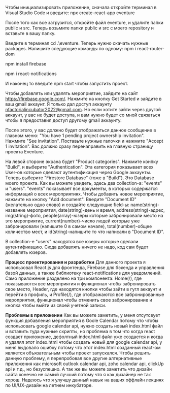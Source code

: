 Чтобы инициализировать приложение, сначала откройте терминал в Visual Studio Code и введите: npx create-react-app eventure

После того как все загрузится, откройте файл eventure, и удалите папки public и src. Теперь возьмите папки public и src с моего repository и вставьте в вашу папку.

Введите в терминал cd .\eventure\. Теперь нужно скачать нужные packages. Напишите следующие команды по одному:
npm i react-router-dom

npm install firebase

npm i react-notifications

И наконец то введите npm start чтобы запустить проект.

Чтобы добавлять или удалять мероприятие, зайдите на сайт https://firebase.google.com/. Нажмите на кнопку Get Started и зайдите в ваш gmail аккаунт. 
Я только дал доступ аккаунту nfactorialincubator2022@gmail.com. Но если хотите зайти через другой аккаунт, у вас не будет доступа, и вам нужно будет со мной связаться чтобы я предоставил доступ другому gmail аккаунту. 

После этого, у вас должно будет отображаться данное сообщение в главном меню: "You have 1 pending project ownership invitation". Нажмите "See invitation". Поставьте нужные галочки и нажмите "Accept 1 invitation". Вас должно сразу перенаправить на главную страницу проекта Eventure. 

На левой стороне экрана будет "Product categories". Нажмите конпку "Build", и выберите "Authentication". Эта категория показывает всех User-ов которые сделают аутентификация через Google аккаунты. Теперь выберите "Firestore Database" (тоже в "Build"). Это Database моего проекта. Как вы можете увидеть, здесь два collection-а: "events" и "users". "events" показывает все документы, в которых содержатся информаций о всех мероприятиях. Чтобы добавить новое мероприятие, нажмите на кнопку "Add document". Введите "Document ID" (желательно одно слово) и создайте следующие field-ы: name(string)-название мероприятия, date(string)-день и время, address(string)-адрес, img(string)-фото, people(array)-юзеры которые забронировали место на это мероприятие, current(number)-число людей которые уже забронировали (напишите 0 в самом начале), total(number)-общее количество мест, и id(string)-напишите то что написали в "Document ID". 

В collection-e "users" находятся все юзеры которые сделали аутентификацию. Сюда добавлять ничего не надо, код сам будет добавлять юзеров. 

****Процесс проектирования и разработки****
Для данного проекта я использовал React.js для фронтенда, Firebase для бэкенда и управления базой данных, а также библиотеку react-notifications для уведомлений. 
Само приложение разделено на три компонента: Home(/), где показываются все мероприятия и функционал чтобы забронировать свое место, Header, где находятся кнопки чтобы зайти в гугл аккаунт и перейти в профиль, и Profile(/), где отображаются все забронированные мероприятия, функционал чтобы отменить свое забронирование и кнопка чтобы выйти из своей учетной записи. 

****Проблемы в приложении****
Как вы можете заметить, у меня отсутсвует функция добавления мероприятия в Goole Calendar потому что чтобы использовать google calendar api, нужно создать новый index.html файл и вставить туда нужные скрипты, но проблема в том что когда react создает приложение, дефолтный index.html файл уже создается и когда я удалял этот index.html чтобы создать новый для google calendar api, у меня выдовало ошибку потому что этот index.html созданный react-ом является объязательным чтобы проект запускался. Чтобы решить данную проблему, я перепробовал все другие алтернативные приложения как microsoft outlook calendar api, zoho calendar api, clickUp api и т.д., но безуспешно. А так же вы можете заметить что дизайн сайта конечно не самый лучший потому что я как дизайнер не так хорош. Надеюсь что я улучшу данный навык на ваших оффлайн лекциях по UI/UX-дизайн на летнем инкубаторе. 
